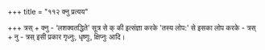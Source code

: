 +++
title = "११२ क्नु प्रत्यय"

+++
त्रस् + क्नु - ‘लशक्वतद्धिते' सूत्र से क् की इत्संज्ञा करके 'तस्य लोप:' से इसका लोप करके - त्रस् + नु - त्रस्
इसी प्रकार गृध्नुः, धृष्णुः, क्षिप्नुः आदि।